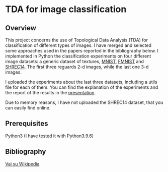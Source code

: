 # TDA for image classification

## Overview

This project concerns the use of Topological Data Analysis (TDA) for classification of different types of images. I have merged and selected some approaches used in the papers reported in the bibliography below.
I implemented in Python the classification experiments on four different image datasets: a generic dataset of textures, [MNIST](Code/MNIST), [FMNIST](Code/FMNIST) and [SHREC14](Code/SHREC14). The first three reguards 2-d images, while the last one 3-d images.

I uploaded the experiments about the last three datasets, including a utils file for each of them. You can find the explanation of the experiments and the report of the results in the [presentation](Presentation).

Due to memory reasons, I have not uploaded the SHREC14 dataset, that you can easily find online.

## Prerequisites

Python3 (I have tested it with Python3.9.6)


## Bibliography

[Vai su Wikipedia](https://www.wikipedia.org)
